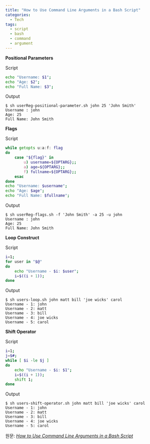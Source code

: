 ```yaml
---
title: "How to Use Command Line Arguments in a Bash Script"
categories:
  - Tech
tags:
  - script
  - bash
  - command
  - argument
---
```


**Positional Parameters**

Script
```sh
echo "Username: $1";
echo "Age: $2";
echo "Full Name: $3";
```
Output
```
$ sh userReg-positional-parameter.sh john 25 'John Smith'
Username : john
Age: 25
Full Name: John Smith
```

**Flags**

Script
```sh
while getopts u:a:f: flag
do
    case "${flag}" in
        u) username=${OPTARG};;
        a) age=${OPTARG};;
        f) fullname=${OPTARG};;
    esac
done
echo "Username: $username";
echo "Age: $age";
echo "Full Name: $fullname";
```

Output
```
$ sh userReg-flags.sh -f 'John Smith' -a 25 -u john
Username : john
Age: 25
Full Name: John Smith
```

**Loop Construct**

Script
```sh
i=1;
for user in "$@" 
do
    echo "Username - $i: $user";
    i=$((i + 1));
done
```
Output
```
$ sh users-loop.sh john matt bill 'joe wicks' carol
Username - 1: john
Username - 2: matt
Username - 3: bill
Username - 4: joe wicks
Username - 5: carol
```

**Shift Operator**

Script
```sh
i=1;
j=$#;
while [ $i -le $j ] 
do
    echo "Username - $i: $1";
    i=$((i + 1));
    shift 1;
done
```
Output
```
$ sh users-shift-operator.sh john matt bill 'joe wicks' carol
Username - 1: john
Username - 2: matt
Username - 3: bill
Username - 4: joe wicks
Username - 5: carol
```

원문: [_How to Use Command Line Arguments in a Bash Script_](https://www.baeldung.com/linux/use-command-line-arguments-in-bash-script)